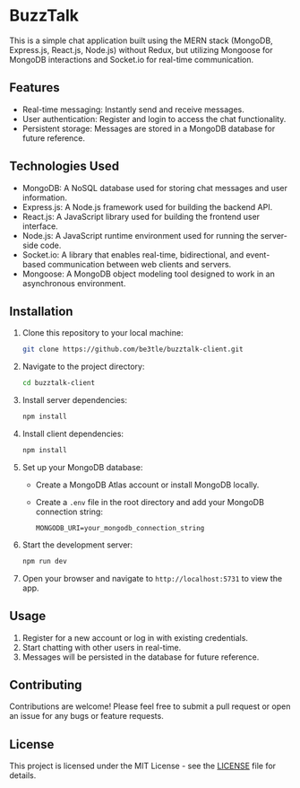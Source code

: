 # BuzzTalk

This is a simple chat application built using the MERN stack (MongoDB, Express.js, React.js, Node.js) without Redux, but utilizing Mongoose for MongoDB interactions and Socket.io for real-time communication.

## Features

- Real-time messaging: Instantly send and receive messages.
- User authentication: Register and login to access the chat functionality.
- Persistent storage: Messages are stored in a MongoDB database for future reference.

## Technologies Used

- MongoDB: A NoSQL database used for storing chat messages and user information.
- Express.js: A Node.js framework used for building the backend API.
- React.js: A JavaScript library used for building the frontend user interface.
- Node.js: A JavaScript runtime environment used for running the server-side code.
- Socket.io: A library that enables real-time, bidirectional, and event-based communication between web clients and servers.
- Mongoose: A MongoDB object modeling tool designed to work in an asynchronous environment.

## Installation

1. Clone this repository to your local machine:

   ```bash
   git clone https://github.com/be3tle/buzztalk-client.git
   ```

2. Navigate to the project directory:

   ```bash
   cd buzztalk-client
   ```

3. Install server dependencies:

   ```bash
   npm install
   ```

4. Install client dependencies:

   ```bash
   npm install
   ```

5. Set up your MongoDB database:

   - Create a MongoDB Atlas account or install MongoDB locally.
   - Create a `.env` file in the root directory and add your MongoDB connection string:

     ```
     MONGODB_URI=your_mongodb_connection_string
     ```

6. Start the development server:

   ```bash
   npm run dev
   ```

7. Open your browser and navigate to `http://localhost:5731` to view the app.

## Usage

1. Register for a new account or log in with existing credentials.
2. Start chatting with other users in real-time.
3. Messages will be persisted in the database for future reference.

## Contributing

Contributions are welcome! Please feel free to submit a pull request or open an issue for any bugs or feature requests.

## License

This project is licensed under the MIT License - see the [LICENSE](LICENSE) file for details.
